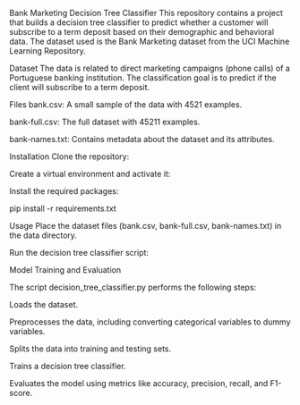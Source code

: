 Bank Marketing Decision Tree Classifier
This repository contains a project that builds a decision tree classifier to predict whether a customer will subscribe to a term deposit based on their demographic and behavioral data. The dataset used is the Bank Marketing dataset from the UCI Machine Learning Repository.

Dataset
The data is related to direct marketing campaigns (phone calls) of a Portuguese banking institution. The classification goal is to predict if the client will subscribe to a term deposit.

Files
bank.csv: A small sample of the data with 4521 examples.

bank-full.csv: The full dataset with 45211 examples.

bank-names.txt: Contains metadata about the dataset and its attributes.

Installation
Clone the repository:

Create a virtual environment and activate it:

Install the required packages:

pip install -r requirements.txt


Usage
Place the dataset files (bank.csv, bank-full.csv, bank-names.txt) in the data directory.

Run the decision tree classifier script:

Model Training and Evaluation

The script decision_tree_classifier.py performs the following steps:

Loads the dataset.

Preprocesses the data, including converting categorical variables to dummy variables.

Splits the data into training and testing sets.

Trains a decision tree classifier.

Evaluates the model using metrics like accuracy, precision, recall, and F1-score.
